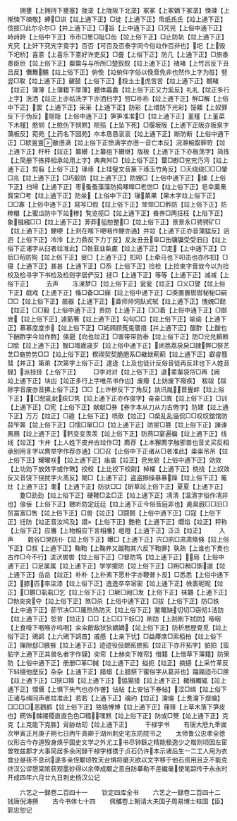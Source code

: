<!-- { "loadSidebar": true } -->
　　拥壅【上拥持下壅塞】陇垄【上陇阪下北垄】冢冢【上冢嫡下冢垄】悚竦【上惭悚下竦敬】蜯□讲【竝上通下正】□徙【上通下正】帋纸氏氏【竝上通下正】伎技□此尓尒尔□【并上通下正】□旨【上中通下正】□咒兕【上俗中通下正】峙歭跱【上俗中下正】巿市□里□耻□齿【竝上俗下正】□止防轨【竝上通下正】宄究【上奸下究宄字竟字】否否【可否及否泰字同今俗竝作否非也】圯【上毁下圯桥】喜憙【上喜乐下憙好许吏反】□亹【上俗下正】防几【上通下正】□旅黍黍臣巨【竝上俗下正】蘌籞与与所所□楚叙叙【竝上通下正】禇褚【上竹吕反下丑吕反】儛舞黼【竝上俗下正】俯俛【竝俯仰字俗以俛音免非也然作上字为胜】竪竖□取【竝上通下正】皷鼓【上俗下正】羖圡土虎苦苦【竝上通下正】覩睹【竝正】簿薄【上簿籍下厚薄】軆体蟸蠡【竝上俗下正又力奚反】礼礼【竝正多行上字】洗洒【竝正上亦姑洗字下亦洒扫字】唘□祢祢【竝上通下正】觧□解【上俗中下正】罢【上通下正】采采【上通下正】防彩【上缯防下光彩】馁餧【上奴罪反下于伪反】隠隐【上俗中通下正】笋笋准准□【竝上通下正】堇槿【上堇菜下木槿】愍悯【上愍伤下悯黙】陨殒【上坠下死】□偃坂阪【上通下正阪亦阪泉字蒲板反】菀苑【上药名下园苑】夲本恳恳衮衮【竝上通下正】断防断【上俗中通下正】□欵亶亶散懑满【竝上俗下正愤满字亦懑一音亡本反】浣澣椀盌簳笴【竝上通下正】秆秆【竝正】纂纉【上纂组下纉继】版板【上通下正下亦板荡字】简拣【上简册下拣择相承竝用上字】典典舛□【竝上俗下正】蠒□尠□兖兖汅沔【竝上通下正】剪翦【上俗下正】瑑琢【上珪璧文音篆下琢玉竹角反】□夭绕绕□□□肈□兆【竝上通下正】□巧齩防【竝上通下正】防嫂□【上俗中通下正】燥【上俗下正】扫埽【上通下正】枣蚤蚤藻藻防捣曎曍□老惚□【竝上俗下正】皂皁藁槀寳宝□考【竝上通下正】防坐【上俗中下正】璅菓果【果木字竝上俗下正】□□寡【上俗中通下正】冩写□假【竝上俗下正】斚斝□□鲊防【竝上俗下正】防糁糂【上蜜瓜防中下竝糁】覧览揽□【竝上通下正】飬养□两抂枉【上俗下正】象镪繦□□【竝上通下正】莾莽驵愸整□【竝上俗下正】景景永□骋骋矿□【竝上通下正】鲠哽【上刾在喉下哽咽作鲠亦通】并竝【上通下正亦音蒲猛反】逈迥【上俗下正】冷泠【上力鼎反下力丁反】犮友丑丑阜□缶牗牖受受旧臼【竝上俗下正诸字从臼者竝准此】□咎韮韭畒畞【竝上通下正】□走【上中通下正】□后□茍防狗【竝上俗下正】叟□【上通下正】扣叩【上牵马也下叩击也亦作扣】□寝【上通下正】甚甚【上通下正】□忝【上俗下正】捡检【上捡柬字音敛今以为捡校及检寻字下书检及检则字居俨反】拯□【上通下正】等等【上通下正】减减【上俗下正】
　　去声
　　冻涷梦□【竝上俗下正】瓮瓮【竝正】□义□譬【竝上俗下正】戱戏【上通下正】偹□备□□寐【竝上俗中通下正】□类置置辔辔秘秘□嗣□□【竝上俗下正】噐器【上通下正】鼻师帅饲飤式轼【竝上通下正】愧媿□懿【竝正】□□毅【上俗中通下正】贵防【上通下正】□□着【上俗中通下正】□御庻【竝上俗下正】遽筯箸【竝上通下正】勾句□□【竝上俗下正】喻谕【上通下正】慕慕度度歩【竝上俗下正】□妬頋顾菟兎厝措【并上通下正】醋酢【上酸也下酬酢字今竝作酢】傃遡【向也竝正】□害带带防泰【竝上俗下正】防□兊兑頼赖□脍【竝上通下正】聟□壻嵗歳岁【竝上俗中通下正】闭茘荔戾戾□隷弊□祭艺艺□裔势势□□【竝上俗下正】稧禊契契脆脃系□継继葪蓟【竝上通下正】叡睿篲彗【并正】第弟【次第字上俗下正】逮逯【上及也徒计反俗音徒再反非也下人姓音録】派挂挂【上俗下正】
　　□孛对对【竝上俗下正】退辈軰袋帒□再【阙　竝上通下正】块凷【竝正多行上字唯吊书作凷】废癈【上妨废下癈疾】　秡祓【祓除字音废亦音拂上俗下正】□□【上许秽反下丁角反】訙讯胤晋舋衅【竝上俗下正】□憖齓龀疢□隽【竝上通下正亦作俊字】奋奋□粪【竝上俗下正】□训【上通下正】□宪【上俗下正】献献□券【券字本从刀从力古倦字】防建【竝上通下正】万万【竝正】□遁【上俗下正】喷歕【竝正】□粲乱乱偘侃□□叹叹舘馆防蒜笇筭【竝上俗下正】□懦□窜□□【竝上通下正】防宦□篡【竝上俗下正】諌谏鳫鴈【竝上通下正】麫变变羡羡【竝上俗下正】防燕□宴遍徧【竝上通下正】线线【竝正】卞弁【上人姓下皮弁古竝作□】廌荐【上本獬廌字触邪兽也音丈买反相承别用豸字以廌举字作荐亦通】□□召【止俗中下正诸从□者准此】粜粜吊吊【竝上俗下正】耀曜咲【竝上通下正】庙庿【竝正】皀皃貌【上俗中通下正】効效【上功効下放效字或作斆】挍校【上比挍下校尉】棹櫂【上通下正】桡挠【上奴效反又音饶下挠扰字火髙反】閙□【上通下正】盗盗撡操暴暴躁【竝上俗下正】竃灶【上通下正】耄【上通下正】防驮□□【斫草竝上俗下正】夏夏【上通下正】
　　夐□劲劲【竝上俗下正】硬鞕□孟□正【竝上通下正】凊清【温清字俗作凊非也】倿佞【上俗下正】聴听防定廷廷【竝上通下正今俗音庭非也】臰臭廐□□旧□贸冨富□售【竝上俗下正】□兽【竝正】□闘鬬【上俗中通下正】□寇【上俗下正】纴防【竝正音汝鸠及】譛【上俗下正】艶艳【上通下正】爓焰【竝正】秤称【上俗下正】应譍【上物相应下言相譍】嶝隥【上通下正】泛泛【竝正】
　　入声
　　糓谷□哭防仆【竝上俗下正】曝□【上通下正】宍□夙□肃肃倐倏【竝上俗下正】□叔【上通下正】鞠鞫【上鞠养又蹴鞫其六反下鞫罪】孰熟【上谁也下煑也古作□今不行】沷汱喾喾【竝上俗下正】□督防笃【竝上通下正】局【上俗中通下正】□足属属【竝上通下正】学学攉防【竝上俗下正】□朔□矟□斲邈【竝上通下正】岳岳【竝正】朴朴【上朴素下愿朴字亦鞭普卜反】□悉悉【上俗中通下正】膝匹率柒漆【竝上俗下正】逸逸卒卒宻密【竝上通下正】帙袠昵昵【竝正】□欝□虱虱□乞【竝上俗下正】□厥□阙□发【上俗下正】袜韤【上通下正】□勃突突夺【竝上俗下正】煞□杀【上俗中通下正】□拔【上俗下正】防□铁【上中通下正】莭节决□□蔑热热防灭【竝上俗下正】鳖鼈缺切切□窃彻洁防【竝上通下正】悊哲【竝正】□□【上□□下妖□】刷防【上刮刷下拭防】噎咽【上食噎下咽喉亦呜咽】籴籴歒敌犾狄嫡嫡【竝上俗下正】防析厯歴覔觅【竝上俗下正】鶂鹢【上六鶂下鹢首】戚慼【上亲下忧】□益廗席□索栢柏【竝上俗下正】隟隙郄□腋掖【竝上通下正】迹迹役伇蹠跖摭拓【竝正下亦开拓字】貃狛【蛮貃字上通下正其兽名者字作貘】奕帟【上赫奕下帷帟】借籍【上借草下簿籍】防筞防【上俗中通下正】册册□革□馘【竝上通下正】搤扼【竝正】摘擿【上采竹革反下紏擿他歴反】杂杂【上通下正】腊蜡【上腊祭下蜜俗字从葛非也】蹹蹋迊币□匣【竝上通下正】□狭□揷【竝上通下正】恊獦猎【竝上通下正】檝楫輙辄【竝上通下正】慴慑【上惧下失气也亦作詟】怗帖【上安怗下券帖】涩□缉【竝上俗下正诸与缉同声者竝准此】若若【上通下正】禴礿【竝正】瀹爚【上煑瀹下煜爚】□□□□恶鸖鹤【竝上俗下正】狢貉愽博【竝上通下正】萚箨【上草木落下笋皮也】餝饰棘禝稷直直色色□穑嘿黙【竝上俗下正】防或□僰【竝上通下正】克克【上克能下克胜】脋胁劫刧【竝上通下正】
　　干禄字书
　　有唐大厯九秊嵗次甲寅正月庚子朔七日丙午真卿于湖州刺史宅东防院书之
　　太师鲁公忠孝全徳仪形古今存道殁身焕乎国史文学之外尤工书尽钟繇之精能极逸少之楷则顷因左宦曽牧兹郡才大事简居多余闲録干禄字様镌于贞石仍许本示诸后生一二工人用为衣食业昼夜不息刓遂多亲侄颙顷牧天台惧将磨灭欲以文字移于他石资用且乏不能克终汉公谬憩棠隂获观墨妙得以余俸成颙之意自防摹勒不差纎毫使笔踪传于永永时开成四年六月廿九日刺史杨汉公记







　　六艺之一録卷二百四十一
　　钦定四库全书
　　六艺之一録卷二百四十二　　钱唐倪涛撰
　　古今书体七十四
　　佩觿卷上朝请大夫国子周易愽士柱国【臣】郭忠恕记
